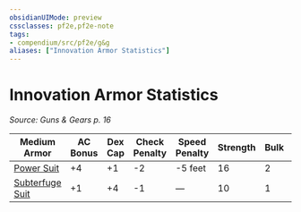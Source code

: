 ```yaml
---
obsidianUIMode: preview
cssclasses: pf2e,pf2e-note
tags:
- compendium/src/pf2e/g&g
aliases: ["Innovation Armor Statistics"]
---
```

# Innovation Armor Statistics  
*Source: Guns & Gears p. 16*  

| Medium Armor | AC Bonus | Dex Cap | Check Penalty | Speed Penalty | Strength | Bulk | Group | Armor Traits |
|--------------|----------|---------|---------------|---------------|----------|------|-------|--------------|
| [Power Suit](compendium/equipment/items/power-suit-g-g.md) | +4 | +1 | -2 | -5 feet | 16 | 2 | composite | — |
| [Subterfuge Suit](compendium/equipment/items/subterfuge-suit-g-g.md) | +1 | +4 | -1 | — | 10 | 1 | composite | — |